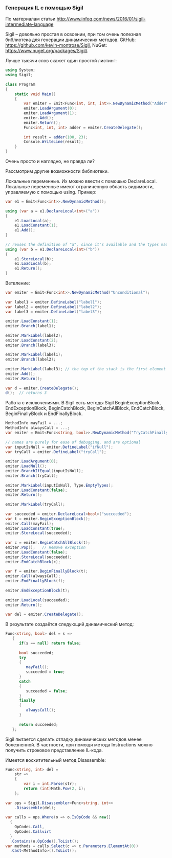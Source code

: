 ﻿### Генерация IL с помощью Sigil

По материалам статьи http://www.infoq.com/news/2016/01/sigil-intermediate-language

Sigil – довольно простая в освоении, при том очень полезная библиотека для генерации динамических методов. GitHub: https://github.com/kevin-montrose/Sigil, NuGet: https://www.nuget.org/packages/Sigil/.

Лучше тысячи слов скажет один простой листинг:

```csharp
using System;
using Sigil;
 
class Program
{
    static void Main()
    {
        var emiter = Emit<Func<int, int, int>>.NewDynamicMethod("Adder");
        emiter.LoadArgument(0);
        emiter.LoadArgument(1);
        emiter.Add();
        emiter.Return();
        Func<int, int, int> adder = emiter.CreateDelegate();
 
        int result = adder(100, 23);
        Console.WriteLine(result);
    }
}
```

Очень просто и наглядно, не правда ли?

Рассмотрим другие возможности библиотеки.

Локальные переменные. Их можно ввести с помощью DeclareLocal<T>. Локальные переменные имеют ограниченную область видимости, управляемую с помощью using. Пример:

```csharp
var e1 = Emit<Func<int>>.NewDynamicMethod();
 
using (var a = e1.DeclareLocal<int>("a"))
{
    e1.LoadLocal(a);
    e1.LoadConstant(1);
    e1.Add();
}
 
// reuses the definition of "a", since it's available and the types match
using (var b = e1.DeclareLocal<int>("b"))
{
    e1.StoreLocal(b);
    e1.LoadLocal(b);
    e1.Return();
}
```

Ветвление:

```csharp
var emiter = Emit<Func<int>>.NewDynamicMethod("Unconditional");
 
var label1 = emiter.DefineLabel("label1");
var label2 = emiter.DefineLabel("label2");
var label3 = emiter.DefineLabel("label3");
 
emiter.LoadConstant(1);
emiter.Branch(label1);
 
emiter.MarkLabel(label2);
emiter.LoadConstant(2);
emiter.Branch(label3);
 
emiter.MarkLabel(label1);
emiter.Branch(label2);
 
emiter.MarkLabel(label3); // the top of the stack is the first element
emiter.Add();
emiter.Return();
 
var d = emiter.CreateDelegate();
d();  // returns 3
```

Работа с исключениями. В Sigil есть методы Sigil BeginExceptionBlock, EndExceptionBlock, BeginCatchBlock, BeginCatchAllBlock, EndCatchBlock, BeginFinallyBlock и EndFinallyBlock.

```csharp
MethodInfo mayFail = ...;
MethodInfo alwaysCall = ...;
var emiter = Emit<Func<string, bool>>.NewDynamicMethod("TryCatchFinally");
 
// names are purely for ease of debugging, and are optional
var inputIsNull = emiter.DefineLabel("ifNull");
var tryCall = emiter.DefineLabel("tryCall");
 
emiter.LoadArgument(0);
emiter.LoadNull();
emiter.BranchIfEqual(inputIsNull);
emiter.Branch(tryCall);
 
emiter.MarkLabel(inputIsNull, Type.EmptyTypes);
emiter.LoadConstant(false);
emiter.Return();
 
emiter.MarkLabel(tryCall);
 
var succeeded = emiter.DeclareLocal<bool>("succeeded");
var t = emiter.BeginExceptionBlock();
emiter.Call(mayFail);
emiter.LoadConstant(true);
emiter.StoreLocal(succeeded);
 
var c = emiter.BeginCatchAllBlock(t);
emiter.Pop();   // Remove exception
emiter.LoadConstant(false);
emiter.StoreLocal(succeeded);
emiter.EndCatchBlock(c);
 
var f = emiter.BeginFinallyBlock(t);
emiter.Call(alwaysCall);
emiter.EndFinallyBlock(f);
 
emiter.EndExceptionBlock(t);
 
emiter.LoadLocal(succeeded);
emiter.Return();
 
var del = emiter.CreateDelegate();
```

В результате создаётся следующий динамический метод:

```csharp
Func<string, bool> del = s =>
   {
      if(s == null) return false;
 
      bool succeeded;
      try
      {
         mayFail();
         succeeded = true;
      }
      catch
      {
         succeeded = false;
      }
      finally
      {
         alwaysCall();
      }
 
      return succeeded;
   };
```

Sigil пытается сделать отладку динамических методов менее болезненной. В частности, при помощи метода Instructions можно получить строковое представление IL-кода.

Имеется восхитительный метод Disassemble:

```csharp
Func<string, int> del =
    str =>
    {
        var i = int.Parse(str);
        return (int)Math.Pow(2, i);
    };
 
var ops = Sigil.Disassembler<Func<string, int>>
    .Disassemble(del);
 
var calls = ops.Where(o => o.IsOpCode && new[] 
  { 
    OpCodes.Call, 
    OpCodes.Callvirt 
  }
  .Contains(o.OpCode)).ToList();
var methods = calls.Select(c => c.Parameters.ElementAt(0))
  .Cast<MethodInfo>().ToList();
```
